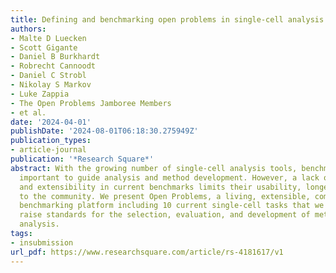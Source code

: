 ```yaml
---
title: Defining and benchmarking open problems in single-cell analysis
authors:
- Malte D Luecken
- Scott Gigante
- Daniel B Burkhardt
- Robrecht Cannoodt
- Daniel C Strobl
- Nikolay S Markov
- Luke Zappia
- The Open Problems Jamboree Members
- et al.
date: '2024-04-01'
publishDate: '2024-08-01T06:18:30.275949Z'
publication_types:
- article-journal
publication: '*Research Square*'
abstract: With the growing number of single-cell analysis tools, benchmarks are increasingly
  important to guide analysis and method development. However, a lack of standardisation
  and extensibility in current benchmarks limits their usability, longevity, and relevance
  to the community. We present Open Problems, a living, extensible, community-guided
  benchmarking platform including 10 current single-cell tasks that we envision will
  raise standards for the selection, evaluation, and development of methods in single-cell
  analysis.
tags:
- insubmission
url_pdf: https://www.researchsquare.com/article/rs-4181617/v1
---
```


